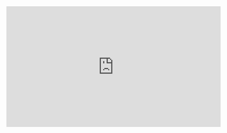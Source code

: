 <iframe width="560" height="315" src="https://www.youtube.com/embed/CYl8uOGjpUk" frameborder="0" allow="accelerometer; autoplay; encrypted-media; gyroscope; picture-in-picture" allowfullscreen></iframe>
